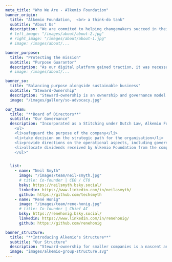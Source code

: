 ```yaml
---
meta_title: "Who We Are - Alkemio Foundation"
banner_origin:
  title: "Alkemio Foundation,  <br> a think-do tank"
  subtitle: "About Us"
  description: "We are commited to helping changemakers succeed in their collective action efforts. <br> <br> Alkemio's origin story is from one of the toughest crisis of the 21st century - the COVID-19 pandemic. Our founders were part of Dutch government efforts to collectively overcome shared challenges. We experienced how, despite the best intentions, the lack of a supportive digital infrastructure was constraining our collective action efforts. Our communities depended on disparate tools, ad-hoc solutions, and predatory algorithms, from large technology companies. Even during the crisis, the Big Tech motive was profit first. <br> <br>  We imagined a purpose-built alternative. With all the building blocks for excelling at collective action, and designed from first principles to put society's interests first. With technology as an enabler, we aimed to harness the human capacity, talent, and determination to solve societal challenges, and support their endeavours."
  # left_image: "/images/about/about-2.jpg"
  # right_image: "/images/about/about-1.jpg"
  # image: /images/about/...

banner_purpose:
  title: "Protecting the mission"
  subtitle: "Purpose Guarantor"
  description: "As our digital platform gained traction, it was necessary to further safeguard its purpose, align its ambition, and  protect its users. <br> <br> alkem.io became steward-owned and the Alkemio Foundation became the purpose guarantor of the digital platform."
  # image: /images/about/...

banner_so:
  title: "Balancing purpose alongside sustainable business"
  subtitle: "Steward-Ownership"
  description: "Steward-ownership is an ownership and governance model that ensures companies remain true to their purpose alongside ensuring business sustainability. Many successful businesses in Europe adopt this model, and momentum is growing for smaller purpose-driven companies also. <br> <br> If you are interested to learn more about Alkemio and steward-ownership, [**this case study from Purpose Economy**](https://purpose-economy.org/content/uploads/purpose-alkemio-casestudyen-31032024.pdf) is a helpful starting point. <br> <br> If you are based in the Netherlands, and steward-ownership excites you, [**join our community here**](https://alkem.io/steward-ownership-nl?tab=1). <br> <br>"
  image: "/images/gallery/so-advocacy.jpg"

our_team:
  title: "**Board of Directors**"
  subtitle: "Our Governance"
  description: "Incorporated as a Stitching under Dutch Law, Alkemio Foundation is governed by our Board of Directors. <br><br> The members of our Board of Directors are currently the stewards of the Alkemio platform. We are currently undertaking the process to expand the number of stewards to increase diversity of thought and representation and enable the careful evolution of the platform. <br> <br> The Role of Stewards is: 
    <ul>
    <li>safeguard the purpose of the company</li>
    <li>take decision on the strategic path for the organisation</li>
    <li>provide directions on the operational aspects, including governance, financial, and legal</li>
    <li>allocate dividends received by Alkemio Foundation from the company towards achieving the purpose</li>
    </ul>"


  list:
    - name: "Neil Smyth"
      image: "/images/team/neil-smyth.jpg"
      # title: Co-founder | CEO / CTO
      bsky: https://neilsmyth.bsky.social/
      linkedin: https://www.linkedin.com/in/neilasmyth/
      github: https://github.com/techsmyth
    - name: "René Honig"
      image: "/images/team/rene-honig.jpg"
      # title: Co-founder | Chief AI
      bsky: https://renehonig.bsky.social/
      linkedin: https://www.linkedin.com/in/renehonig/
      github: https://github.com/renehonig

banner_structure:
  title: "**Introducing Alkemio's Structure**"
  subtitle: "Our Structure"
  description: "Steward-ownership for smaller companies is a nascent and evolving concept. We are learning by doing, and have benefitted from inputs from other trailblazing organisations, including We Are Stewards, and Purpose. We also want to help other organisation navigate this path; to help faciliate this knowledge sharing, we have publicly shared all relevant resources. For a detailed understanding of our structure, please head to [**this page.**](/structure)"
  image: "images/alkemio-group-structure.svg"
---
```

